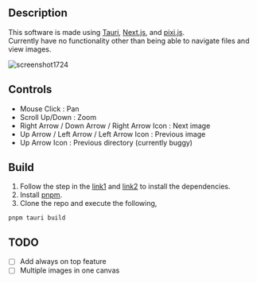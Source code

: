 ## Description
This software is made using [Tauri](https://tauri.app/), [Next.js](https://nextjs.org/), and [pixi.js](https://pixijs.com/). <br>
Currently have no functionality other than being able to navigate files and view images.

![screenshot1724](https://github.com/user-attachments/assets/e1f3ad05-58c2-4b60-abdf-553db23aff40)
## Controls
- Mouse Click : Pan
- Scroll Up/Down : Zoom
- Right Arrow / Down Arrow / Right Arrow Icon : Next image
- Up Arrow / Left Arrow / Left Arrow Icon : Previous image
- Up Arrow Icon : Previous directory (currently buggy)

## Build
1. Follow the step in the [link1](https://tauri.app/v1/guides/getting-started/prerequisites) and [link2](https://tauri.app/v1/guides/getting-started/setup/next-js#create-the-rust-project) to install the dependencies.
2. Install [pnpm](https://pnpm.io/).
3. Clone the repo and execute the following,
```
pnpm tauri build
```
## TODO
- [ ] Add always on top feature
- [ ] Multiple images in one canvas
